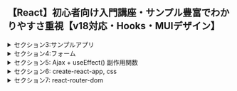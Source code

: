 ## 【React】初心者向け入門講座・サンプル豊富でわかりやすさ重視【v18対応・Hooks・MUIデザイン】

<details>
<summary>セクション3:サンプルアプリ</summary>

| NO | 内容 |
| ---- | ---- |
| 32. | CSS Sass/Scss BEM (JS講座と同じ) |
| 33. | サンプル1: タブメニューその1 準備 |
| 34. | タブメニューその2 |
| 35. | タブメニューその3 |
| 36. | サンプル2: モーダルウィンドウ 準備 |
| 37. | モーダルウィンドウ その2 |
| 38. | サンプル3: カルーセル(スライドショー) |
| 39. | カルーセル その2 |
| 40. | セクション3のまとめ |
</details>

<details>
<summary>セクション4:フォーム</summary>

| NO | 内容 |
| ---- | ---- |
| 41. | Reactのフォームの概要 |
| 42. | useState(制御コンポーネント)で簡単なフォームをつくる |
| 43. | useStateでオブジェクトを使う方法 |
| 44. | フォーム: textarea, radioボタン |
| 45. | フォーム: selectボックス |
| 46. | フォーム: checkボックス(boolean) |
| 47. | checkボックス(複数・useStateで配列を扱う) |
| 48. | useRef のパターン (Uncontrolled Component) |
| 49. | フォーム: ファイルアップロード (非制御) |
| 50. | サンプル4: ToDoリストその1 追加機能 |
| 51. | ToDoリストその2 削除機能 |
| 52. | ToDoリストその3 チェックボックス |
| 53. | セクション4のまとめ |
</details>

<details>
<summary>セクション5: Ajax + useEffect() 副作用関数</summary>

| NO | 内容 |
| ---- | ---- |
| 54. | web通信のおさらい (Vue.js講座と同じ) |
| 55. | 簡易サーバーとNetwork (Vue.js講座と同じ) |
| 56. | Promise/async/await/fetch (Vue.js講座と同じ) |
| 57. | ライフサイクル |
| 58. | useEffect()|
| 59. | サンプル5: API情報取得 |
| 60. | ToDoリストに検索機能を追加する |
| 61. | カルーセルに自動画像切り替え機能を追加する |
| 62. | セクション5のまとめ |
</details>

<details>
<summary>セクション6: create-react-app, css</summary>

| NO | 内容 |
| ---- | ---- |
| 63. | create-react-app の前に |
| 64. | create-react-appのインストール |
| 65. | ファイル・フォルダ構成 |
| 66. | index.js、App.jsのコードを確認する |
| 67. | ReactHookを使ってみる |
| 68. | JSをexportしてみる|
| 69. | Atomic Design|
| 70. | ReactのCSSの記述方法の種類 |
| 71. | 【スキップ可】Styled Component (CSS in JS) を書いてみる |
| 72. | 【スキップ可】スタイルを継承させてみる |
| 73. | 【スキップ可】スタイルをpropsやuseStateを組み合わせてみる |
| 74. | Emotion (CSS in JS) を書いてみる |
| 75. | Emotion まとめたり継承したり |
| 76. | EmotionをStyled-componentsみたいに使う |
| 77. | このセクションのまとめ |
</details>

<details>
<summary>セクション7: react-router-dom</summary>

| NO | 内容 |
| ---- | ---- |
| 78. | react-router-dom インストール |
| 79. | BrowserRouter, Routes, Route |
| 80. | NotFoundページ |
| 81. | リンク Link, NavLink|
| 82. | プログラムで移動する useNavigate() |
| 83. | リダイレクト Navigate |
| 84. | navなどを共通して使う方法 Outlet |
<!-- | 85. | 一覧->詳細を実現する その1 |
| 86. | 一覧->詳細を実現する その2 |
| 87. | このセクションのまとめ | -->

</details>

